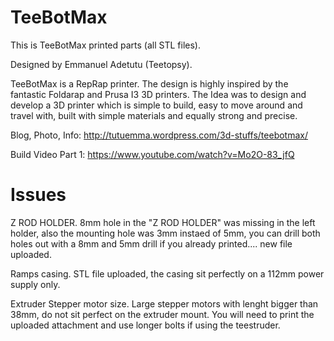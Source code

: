 TeeBotMax
=========

This is TeeBotMax printed parts (all STL files).

Designed by Emmanuel Adetutu (Teetopsy).

TeeBotMax is a RepRap printer. 
The design is highly inspired by the fantastic Foldarap and Prusa I3 3D printers.
The Idea was to design and develop a 3D printer which is simple to build, easy to move around and travel with, built with simple materials and equally strong and precise.


Blog, Photo, Info:  http://tutuemma.wordpress.com/3d-stuffs/teebotmax/

Build Video Part 1: https://www.youtube.com/watch?v=Mo2O-83_jfQ


Issues
=========

Z ROD HOLDER.
8mm hole in the "Z ROD HOLDER" was missing in the left holder, also the mounting hole was 3mm instaed of 5mm, you can drill both holes out with a 8mm and 5mm drill if you already printed.... new file uploaded.

Ramps casing.
STL file uploaded, the casing sit perfectly on a 112mm power supply only.

Extruder Stepper motor size.
Large stepper motors with lenght bigger than 38mm, do not sit perfect on the extruder mount. You will need to print the uploaded attachment and use longer bolts if using the teestruder.
